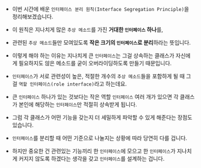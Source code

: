 + 이번 시간에 배운 `인터페이스 분리 원칙(Interface Segregation Principle)`을 정리해보겠습니다.

+ 이 원칙은 지나치게 많은 `추상 메소드`를 가진 **거대한 `인터페이스` 하나**를, 

+ 관련된 `추상 메소드`들만 모여있도록 **작은 크기의 `인터페이스`로 분리**하라는 뜻입니다. 

+ 이렇게 해야 하는 이유는 지나치게 큰 `인터페이스`는 그걸 상속하는 클래스가 자신에게 필요하지도 않은 메소드를 굳이 오버라이딩하도록 만들기 때문입니다.

+ `인터페이스`가 서로 관련성이 높은, 적절한 개수의 `추상 메소드`들을 포함하게 될 때 그걸 `역할 인터페이스(role interface)`라고 하는데요. 

+ 큰 `인터페이스` 하나가 있는 것보다는 작은 역할 `인터페이스` 여러 개가 있으면 각 클래스가 본인에 해당하는 `인터페이스`만 적절히 상속받게 됩니다. 

+ 그럼 각 클래스가 어떤 기능을 갖는지 더 세밀하게 파악할 수 있게 해준다는 장점도 있습니다.

+ `인터페이스`를 분리할 때 어떤 기준으로 나눌지는 상황에 따라 당연히 다를 겁니다. 

+ 하지만 중요한 건 관련있는 기능끼리 한 `인터페이스`에 모으고 한 `인터페이스`가 지나치게 커지지 않도록 하겠다는 생각을 갖고 `인터페이스`를 설계하는 겁니다.